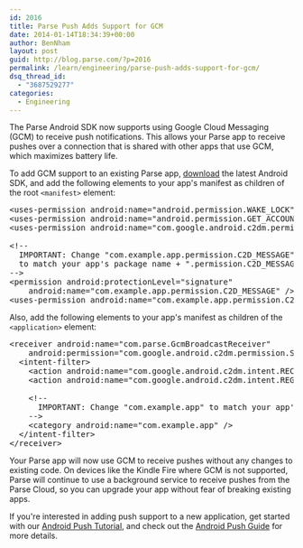 ```yaml
---
id: 2016
title: Parse Push Adds Support for GCM
date: 2014-01-14T18:34:39+00:00
author: BenNham
layout: post
guid: http://blog.parse.com/?p=2016
permalink: /learn/engineering/parse-push-adds-support-for-gcm/
dsq_thread_id:
  - "3687529277"
categories:
  - Engineering
---
```

The Parse Android SDK now supports using Google Cloud Messaging (GCM) to receive push notifications. This allows your Parse app to receive pushes over a connection that is shared with other apps that use GCM, which maximizes battery life.

To add GCM support to an existing Parse app, [download](https://parse.com/docs/downloads) the latest Android SDK, and add the following elements to your app's manifest as children of the root `<manifest>` element:

<pre class="brush: markup; gutter: false">&lt;uses-permission android:name="android.permission.WAKE_LOCK" /&gt;
&lt;uses-permission android:name="android.permission.GET_ACCOUNTS" /&gt;
&lt;uses-permission android:name="com.google.android.c2dm.permission.RECEIVE" /&gt;

&lt;!--
  IMPORTANT: Change "com.example.app.permission.C2D_MESSAGE" in the lines below
  to match your app&#039;s package name + ".permission.C2D_MESSAGE".
--&gt;
&lt;permission android:protectionLevel="signature"
    android:name="com.example.app.permission.C2D_MESSAGE" /&gt;
&lt;uses-permission android:name="com.example.app.permission.C2D_MESSAGE" /&gt;</pre>

Also, add the following elements to your app's manifest as children of the `<application>` element:

<pre class="brush: markup; gutter: false">&lt;receiver android:name="com.parse.GcmBroadcastReceiver"
    android:permission="com.google.android.c2dm.permission.SEND"&gt;
  &lt;intent-filter&gt;
    &lt;action android:name="com.google.android.c2dm.intent.RECEIVE" /&gt;
    &lt;action android:name="com.google.android.c2dm.intent.REGISTRATION" /&gt;

    &lt;!--
      IMPORTANT: Change "com.example.app" to match your app&#039;s package name.
    --&gt;
    &lt;category android:name="com.example.app" /&gt;
  &lt;/intent-filter&gt;
&lt;/receiver&gt;</pre>

Your Parse app will now use GCM to receive pushes without any changes to existing code. On devices like the Kindle Fire where GCM is not supported, Parse will continue to use a background service to receive pushes from the Parse Cloud, so you can upgrade your app without fear of breaking existing apps.

If you're interested in adding push support to a new application, get started with our [Android Push Tutorial](https://parse.com/tutorials/android-push-notifications), and check out the [Android Push Guide](https://parse.com/docs/push_guide#top/Android) for more details.